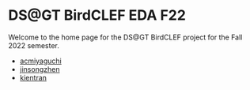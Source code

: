 # DS@GT BirdCLEF EDA F22

Welcome to the home page for the DS@GT BirdCLEF project for the Fall 2022
semester.

- [acmiyaguchi](./acmiyaguchi)
- [jinsongzhen](./jinsongzhen)
- [kientran](./kientran)
